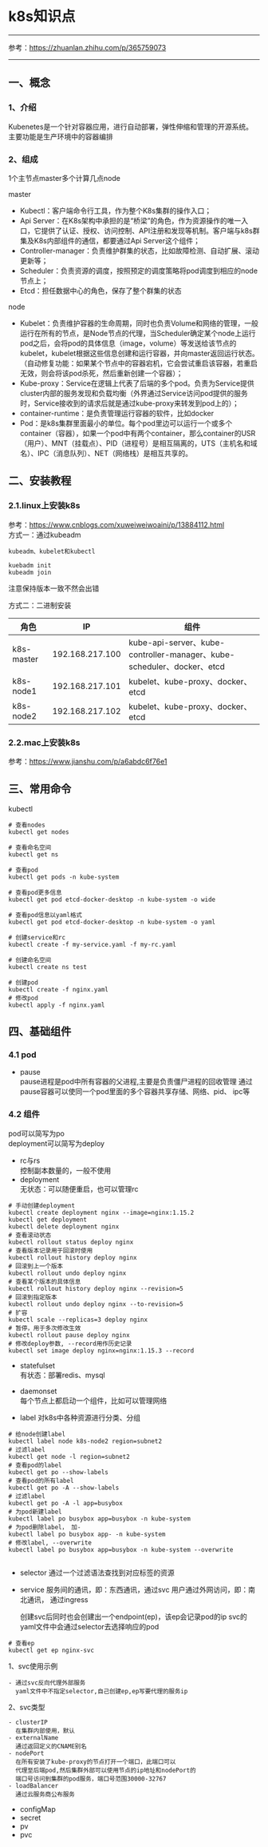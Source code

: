# k8s知识点

---

参考：https://zhuanlan.zhihu.com/p/365759073  

---

## 一、概念
### 1、介绍  

Kubenetes是一个针对容器应用，进行自动部署，弹性伸缩和管理的开源系统。主要功能是生产环境中的容器编排

### 2、组成  

1个主节点master多个计算几点node

master  
* Kubectl：客户端命令行工具，作为整个K8s集群的操作入口；
* Api Server：在K8s架构中承担的是“桥梁”的角色，作为资源操作的唯一入口，它提供了认证、授权、访问控制、API注册和发现等机制。客户端与k8s群集及K8s内部组件的通信，都要通过Api Server这个组件；
* Controller-manager：负责维护群集的状态，比如故障检测、自动扩展、滚动更新等；
* Scheduler：负责资源的调度，按照预定的调度策略将pod调度到相应的node节点上；
* Etcd：担任数据中心的角色，保存了整个群集的状态

node  
* Kubelet：负责维护容器的生命周期，同时也负责Volume和网络的管理，一般运行在所有的节点，是Node节点的代理，当Scheduler确定某个node上运行pod之后，会将pod的具体信息（image，volume）等发送给该节点的kubelet，kubelet根据这些信息创建和运行容器，并向master返回运行状态。（自动修复功能：如果某个节点中的容器宕机，它会尝试重启该容器，若重启无效，则会将该pod杀死，然后重新创建一个容器）；
* Kube-proxy：Service在逻辑上代表了后端的多个pod。负责为Service提供cluster内部的服务发现和负载均衡（外界通过Service访问pod提供的服务时，Service接收到的请求后就是通过kube-proxy来转发到pod上的）；
* container-runtime：是负责管理运行容器的软件，比如docker
* Pod：是k8s集群里面最小的单位。每个pod里边可以运行一个或多个container（容器），如果一个pod中有两个container，那么container的USR（用户）、MNT（挂载点）、PID（进程号）是相互隔离的，UTS（主机名和域名）、IPC（消息队列）、NET（网络栈）是相互共享的。

## 二、安装教程
### 2.1.linux上安装k8s
参考：https://www.cnblogs.com/xuweiweiwoaini/p/13884112.html  
方式一：通过kubeadm
```text
kubeadm、kubelet和kubectl

kuebadm init
kubeadm join
```
注意保持版本一致不然会出错

方式二：二进制安装  

|角色	|IP     |组件     |
|  ----  | ----  | ----  |  
|k8s-master	|192.168.217.100	|kube-api-server、kube-controller-manager、kube-scheduler、docker、etcd|
|k8s-node1	|192.168.217.101	|kubelet、kube-proxy、docker、etcd|
|k8s-node2	|192.168.217.102	|kubelet、kube-proxy、docker、etcd|

### 2.2.mac上安装k8s
参考：https://www.jianshu.com/p/a6abdc6f76e1


## 三、常用命令

kubectl

```shell
# 查看nodes
kubectl get nodes

# 查看命名空间
kubectl get ns

# 查看pod
kubectl get pods -n kube-system

# 查看pod更多信息
kubectl get pod etcd-docker-desktop -n kube-system -o wide

# 查看pod信息以yaml格式
kubectl get pod etcd-docker-desktop -n kube-system -o yaml

# 创建service和rc
kubectl create -f my-service.yaml -f my-rc.yaml

# 创建命名空间
kubectl create ns test

# 创建pod
kubectl create -f nginx.yaml 
# 修改pod
kubectl apply -f nginx.yaml
```

## 四、基础组件
### 4.1 pod
+ pause  
pause进程是pod中所有容器的父进程,主要是负责僵尸进程的回收管理
通过pause容器可以使同一个pod里面的多个容器共享存储、网络、pid、
ipc等

### 4.2 组件
pod可以简写为po  
deployment可以简写为deploy  

+ rc与rs  
  控制副本数量的，一般不使用
+ deployment  
  无状态：可以随便重启，也可以管理rc

```shell
# 手动创建deployment
kubectl create deployment nginx --image=nginx:1.15.2
kubectl get deployment
kubectl delete deployment nginx
# 查看滚动状态
kubectl rollout status deploy nginx
# 查看版本记录用于回滚时使用
kubectl rollout history deploy nginx
# 回滚到上一个版本
kubectl rollout undo deploy nginx
# 查看某个版本的具体信息
kubectl rollout history deploy nginx --revision=5
# 回滚到指定版本
kubectl rollout undo deploy nginx --to-revision=5
# 扩容
kubectl scale --replicas=3 deploy nginx
# 暂停，用于多次修改生效
kubectl rollout pause deploy nginx
# 修改deploy参数, --record用作历史记录
kubectl set image deploy nginx=nginx:1.15.3 --record
```

+ statefulset  
  有状态：部署redis、mysql  
+ daemonset  
  每个节点上都启动一个组件，比如可以管理网络

+ label
  对k8s中各种资源进行分类、分组
```shell
# 给node创建label
kubectl label node k8s-node2 region=subnet2
# 过滤label
kubectl get node -l region=subnet2
# 查看pod的label
kubectl get po --show-labels
# 查看pod的所有label
kubectl get po -A --show-labels
# 过滤label
kubectl get po -A -l app=busybox
# 为pod新建label
kubectl label po busybox app=busybox -n kube-system
# 为pod删除label， 加-
kubectl label po busybox app- -n kube-system
# 修改label, --overwrite
kubectl label po busybox app=busybox -n kube-system --overwrite


```
+ selector
  通过一个过滤语法查找到对应标签的资源

+ service
  服务间的通讯，即：东西通讯，通过svc
  用户通过外网访问，即：南北通讯， 通过ingress

  创建svc后同时也会创建出一个endpoint(ep)，该ep会记录pod的ip
  svc的yaml文件中会通过selector去选择响应的pod
```shell
# 查看ep
kubectl get ep nginx-svc
```
1、svc使用示例  
```text
- 通过svc反向代理外部服务
  yaml文件中不指定selector,自己创建ep,ep写要代理的服务ip

```

2、svc类型
```text
- clusterIP  
  在集群内部使用，默认
- externalName  
  通过返回定义的CNAME别名
- nodePort  
  在所有安装了kube-proxy的节点打开一个端口，此端口可以
  代理至后端pod,然后集群外部可以使用节点的ip地址和nodePort的
  端口号访问到集群的pod服务，端口号范围30000-32767
- loadBalancer  
  通过云服务商公布服务
```

+ configMap
+ secret
+ pv
+ pvc


